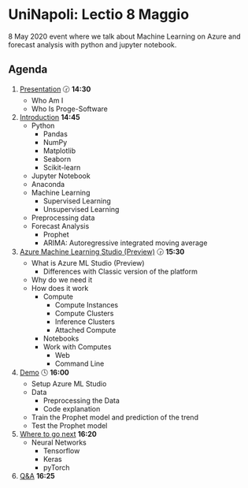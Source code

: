 # UniNapoli: Lectio 8 Maggio 

8 May 2020 event where we talk about Machine Learning on Azure and forecast analysis with python and jupyter notebook.

## Agenda

1. [Presentation](01.presentation.md) :clock230: **14:30**
   - Who Am I
   - Who Is Proge-Software
2. [Introduction](02.introduction.md) **14:45**
   - Python
     - Pandas
     - NumPy
     - Matplotlib
     - Seaborn
     - Scikit-learn
   - Jupyter Notebook
   - Anaconda
   - Machine Learning
     - Supervised Learning
     - Unsupervised Learning
   - Preprocessing data
   - Forecast Analysis
     - Prophet
     - ARIMA: Autoregressive integrated moving average
3. [Azure Machine Learning Studio (Preview)](03.azure-machine-learning-studio-(preview).md) :clock330: **15:30**
   - What is Azure ML Studio (Preview)
     - Differences with Classic version of the platform
   - Why do we need it
   - How does it work
     - Compute
       - Compute Instances
       - Compute Clusters
       - Inference Clusters
       - Attached Compute
     - Notebooks
     - Work with Computes
       - Web 
       - Command Line
4. [Demo](04.demo.md) :clock4: **16:00**
   - Setup Azure ML Studio
   - Data
     - Preprocessing the Data
     - Code explanation
   - Train the Prophet model and prediction of the trend
   - Test the Prophet model
5. [Where to go next](05.where-to-go-next.md) **16:20**
   - Neural Networks
     - Tensorflow
     - Keras
     - pyTorch
6. [Q&A](06.q&a.md) **16:25**
